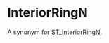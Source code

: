 # InteriorRingN

A synonym for [ST_InteriorRingN](/sql-statements-structure/geographic-geometric-features/polygon-properties/st_interiorringn/).